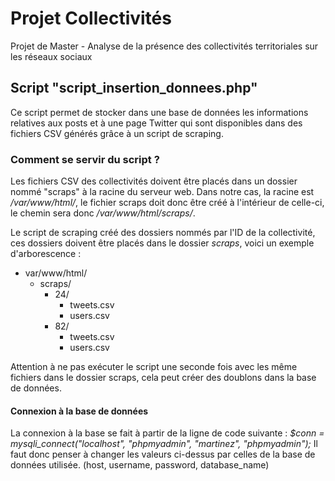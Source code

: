 # Projet Collectivités
Projet de Master - Analyse de la présence des collectivités territoriales sur les réseaux sociaux

## Script "script_insertion_donnees.php"

Ce script permet de stocker dans une base de données les informations relatives aux posts et à une page Twitter qui sont disponibles dans des fichiers CSV générés grâce à un script de scraping.

### Comment se servir du script ?

Les fichiers CSV des collectivités doivent être placés dans un dossier nommé "scraps" à la racine du serveur web.
Dans notre cas, la racine est */var/www/html/*, le fichier scraps doit donc être créé à l'intérieur de celle-ci, le chemin sera donc */var/www/html/scraps/*.

Le script de scraping créé des dossiers nommés par l'ID de la collectivité, ces dossiers doivent être placés dans le dossier *scraps*, voici un exemple d'arborescence :

 - var/www/html/
	- scraps/
		- 24/
			- tweets.csv
			- users.csv
		- 82/
			- tweets.csv
			- users.csv

Attention à ne pas exécuter le script une seconde fois avec les même fichiers dans le dossier scraps, cela peut créer des doublons dans la base de données.

#### Connexion à la base de données

La connexion à la base se fait à partir de la ligne de code suivante :
*$conn = mysqli_connect("localhost", "phpmyadmin", "martinez", "phpmyadmin");*
Il faut donc penser à changer les valeurs ci-dessus par celles de la base de données utilisée. (host, username, password, database_name)



